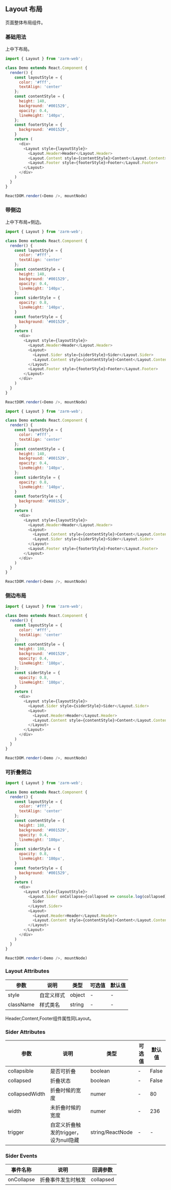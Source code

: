 ## Layout 布局

页面整体布局组件。

### 基础用法

上中下布局。

```js
import { Layout } from 'zarm-web';

class Demo extends React.Component {
  render() {
    const layoutStyle = {
      color: '#fff',
      textAlign: 'center'
    };
    const contentStyle = {
      height: 140,
      background: '#001529',
      opacity: 0.4,
      lineHeight: '140px',
    };
    const footerStyle = {
      background: '#001529',
    }
    return (
      <div>
        <Layout style={layoutStyle}>
          <Layout.Header>Header</Layout.Header>
          <Layout.Content style={contentStyle}>Content</Layout.Content>
          <Layout.Footer style={footerStyle}>Footer</Layout.Footer>
        </Layout>
      </div>
    )
  }
}

ReactDOM.render(<Demo />, mountNode)
```

### 带侧边

上中下布局+侧边。

```js
import { Layout } from 'zarm-web';

class Demo extends React.Component {
  render() {
    const layoutStyle = {
      color: '#fff',
      textAlign: 'center'
    };
    const contentStyle = {
      height: 140,
      background: '#001529',
      opacity: 0.4,
      lineHeight: '140px',
    };
    const siderStyle = {
      opacity: 0.8,
      lineHeight: '140px',
    }
    const footerStyle = {
      background: '#001529',
    }
    return (
      <div>
        <Layout style={layoutStyle}>
          <Layout.Header>Header</Layout.Header>
          <Layout>
            <Layout.Sider style={siderStyle}>Sider</Layout.Sider>
            <Layout.Content style={contentStyle}>Content</Layout.Content>
          </Layout>
          <Layout.Footer style={footerStyle}>Footer</Layout.Footer>
        </Layout>
      </div>
    )
  }
}

ReactDOM.render(<Demo />, mountNode)
```

```js
import { Layout } from 'zarm-web';

class Demo extends React.Component {
  render() {
    const layoutStyle = {
      color: '#fff',
      textAlign: 'center'
    };
    const contentStyle = {
      height: 140,
      background: '#001529',
      opacity: 0.4,
      lineHeight: '140px',
    };
    const siderStyle = {
      opacity: 0.8,
      lineHeight: '140px',
    }
    const footerStyle = {
      background: '#001529',
    }
    return (
      <div>
        <Layout style={layoutStyle}>
          <Layout.Header>Header</Layout.Header>
          <Layout>
            <Layout.Content style={contentStyle}>Content</Layout.Content>
            <Layout.Sider style={siderStyle}>Sider</Layout.Sider>
          </Layout>
          <Layout.Footer style={footerStyle}>Footer</Layout.Footer>
        </Layout>
      </div>
    )
  }
}

ReactDOM.render(<Demo />, mountNode)
```

### 侧边布局

```js
import { Layout } from 'zarm-web';

class Demo extends React.Component {
  render() {
    const layoutStyle = {
      color: '#fff',
      textAlign: 'center'
    };
    const contentStyle = {
      height: 180,
      background: '#001529',
      opacity: 0.4,
      lineHeight: '180px',
    };
    const siderStyle = {
      opacity: 0.8,
      lineHeight: '180px',
    }
    return (
      <div>
        <Layout style={layoutStyle}>
          <Layout.Sider style={siderStyle}>Sider</Layout.Sider>
          <Layout>
            <Layout.Header>Header</Layout.Header>
            <Layout.Content style={contentStyle}>Content</Layout.Content>
          </Layout>
        </Layout>
      </div>
    )
  }
} 

ReactDOM.render(<Demo />, mountNode)
```

### 可折叠侧边

```js
import { Layout } from 'zarm-web';

class Demo extends React.Component {
  render() {
    const layoutStyle = {
      color: '#fff',
      textAlign: 'center'
    };
    const contentStyle = {
      height: 180,
      background: '#001529',
      opacity: 0.4,
      lineHeight: '180px',
    };
    const siderStyle = {
      opacity: 0.8,
      lineHeight: '180px',
    }
    const footerStyle = {
      background: '#001529',
    }
    return (
      <div>
        <Layout style={layoutStyle}>
          <Layout.Sider onCollapse={collapsed => console.log(collapsed)} collapsible style={siderStyle}>
            Sider
          </Layout.Sider>
          <Layout>
            <Layout.Header>Header</Layout.Header>
            <Layout.Content style={contentStyle}>Content</Layout.Content>
          </Layout>
        </Layout>
      </div>
    )
  }
}

ReactDOM.render(<Demo />, mountNode)
```

### Layout Attributes
| 参数      | 说明    | 类型      | 可选值       | 默认值   |
|---------- |-------- |---------- |-------------  |-------- |
| style     | 自定义样式   | object  |   -     |    -     |
| className  | 样式类名 | string  |   -     |    -  |

Header,Content,Footer组件属性同Layout。

### Sider Attributes
| 参数      | 说明    | 类型      | 可选值       | 默认值   |
|---------- |-------- |---------- |-------------  |-------- |
| collapsible     | 是否可折叠 | boolean  |   -   |    False   |
| collapsed  | 折叠状态 | boolean  |   -     |    False  |
| collapsedWidth  | 折叠时候的宽度 | numer  |   -     |    80  |
| width  | 未折叠时候的宽度 | numer  |   -     |    236  |
| trigger  | 自定义折叠触发的trigger，设为null隐藏 | string/ReactNode  |   -     |    -  |

### Sider Events
| 事件名称 | 说明 | 回调参数 |
|---------- |-------- |---------- |
| onCollapse | 折叠事件发生时触发 | collapsed |
